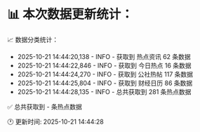 📊 本次数据更新统计：
==========================

📈 数据分类统计：
- 2025-10-21 14:44:20,138 - INFO - 获取到 热点资讯 62 条数据
- 2025-10-21 14:44:22,846 - INFO - 获取到 今日热点 16 条数据
- 2025-10-21 14:44:24,270 - INFO - 获取到 公社热帖 117 条数据
- 2025-10-21 14:44:25,804 - INFO - 获取到 财经日历 86 条数据
- 2025-10-21 14:44:28,135 - INFO - 总共获取到 281 条热点数据

✅ 总共获取到 - 条热点数据

🕐 更新时间: 2025-10-21 14:44:28
